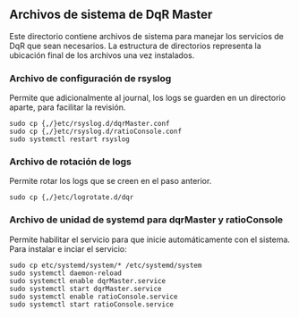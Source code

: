## Archivos de sistema de DqR Master

Este directorio contiene archivos de sistema para manejar los servicios de DqR que sean necesarios. La estructura de directorios representa la ubicación final de los archivos una vez instalados.

### Archivo de configuración de rsyslog
Permite que adicionalmente al journal, los logs se guarden en un directorio aparte, para facilitar la revisión.

    sudo cp {,/}etc/rsyslog.d/dqrMaster.conf
    sudo cp {,/}etc/rsyslog.d/ratioConsole.conf
    sudo systemctl restart rsyslog


### Archivo de rotación de logs
Permite rotar los logs que se creen en el paso anterior.

    sudo cp {,/}etc/logrotate.d/dqr
    

### Archivo de unidad de systemd para dqrMaster y ratioConsole
Permite habilitar el servicio para que inicie automáticamente con el sistema. Para instalar e inciar el servicio:

    sudo cp etc/systemd/system/* /etc/systemd/system
    sudo systemctl daemon-reload
    sudo systemctl enable dqrMaster.service
    sudo systemctl start dqrMaster.service
    sudo systemctl enable ratioConsole.service
    sudo systemctl start ratioConsole.service


